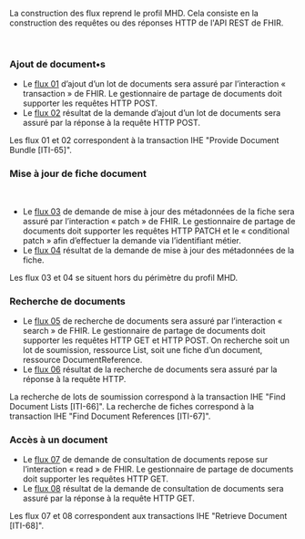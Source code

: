 La construction des flux reprend le profil MHD. Cela consiste en la construction des requêtes ou des réponses HTTP de l'API REST de FHIR.

<object data="PDSm_1.svg" type="image/svg+xml"></object>
<br/>

### Ajout de document•s

* Le <a href="flux1.html">flux 01</a> d’ajout d’un lot de documents sera assuré par l’interaction « transaction » de FHIR. Le gestionnaire de partage de documents doit supporter les requêtes HTTP POST.
* Le <a href="flux2.html">flux 02</a> résultat de la demande d’ajout d’un lot de documents sera assuré par la réponse à la requête HTTP POST.

Les flux 01 et 02 correspondent à la transaction IHE "Provide Document Bundle [ITI-65]". 


### Mise à jour de fiche document


<object data="PDSm_2.svg" type="image/svg+xml"></object>
<br/>

* Le <a href="flux3.html">flux 03</a> de demande de mise à jour des métadonnées de la fiche sera assuré par l’interaction « patch » de FHIR. Le gestionnaire de partage de documents doit supporter les requêtes HTTP PATCH et le « conditional patch » afin d’effectuer la demande via l’identifiant métier.
* Le <a href="flux4.html">flux 04</a> résultat de la demande de mise à jour des métadonnées de la fiche.

Les flux 03 et 04 se situent hors du périmètre du profil MHD.

### Recherche de documents

* Le <a href="flux5.html">flux 05</a> de recherche de documents sera assuré par l’interaction « search » de FHIR. Le gestionnaire de partage de documents doit supporter les requêtes HTTP GET et HTTP POST. On recherche soit un lot de soumission, ressource List, soit une fiche d’un document, ressource DocumentReference.
* Le <a href="flux6.html">flux 06</a> résultat de la recherche de documents sera assuré par la réponse à la requête HTTP.

La recherche de lots de soumission correspond à la transaction IHE "Find Document Lists [ITI-66]". La recherche de fiches correspond à la transaction IHE "Find Document References [ITI-67]".

### Accès à un document

* Le <a href="flux7.html">flux 07</a> de demande de consultation de documents repose sur l’interaction « read » de FHIR. Le gestionnaire de partage de documents doit supporter les requêtes HTTP GET.
* Le <a href="flux8.html">flux 08</a> résultat de la demande de consultation de documents sera assuré par la réponse à la requête HTTP GET.
            
Les flux 07 et 08 correspondent aux transactions IHE "Retrieve Document [ITI-68]".